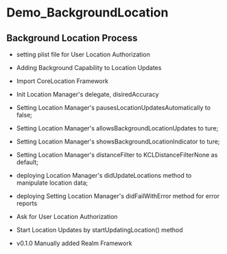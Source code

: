 # Demo_BackgroundLocation

## Background Location Process

- setting plist file for User Location Authorization
- Adding Background Capability to Location Updates

- Import CoreLocation Framework
- Init Location Manager's delegate, disiredAccuracy

- Setting Location Manager's pausesLocationUpdatesAutomatically to false; 
- Setting Location Manager's allowsBackgroundLocationUpdates to ture;
- Setting Location Manager's showsBackgroundLocationIndicator to ture;
- Setting Location Manager's distanceFilter  to KCLDistanceFilterNone as default;
- deploying Location Manager's didUpdateLocations method to manipulate location data;
- deploying Setting Location Manager's didFailWithError method for error reports

- Ask for User Location Authorization
- Start Location Updates by startUpdatingLocation() method

- v0.1.0 Manually added Realm Framework
